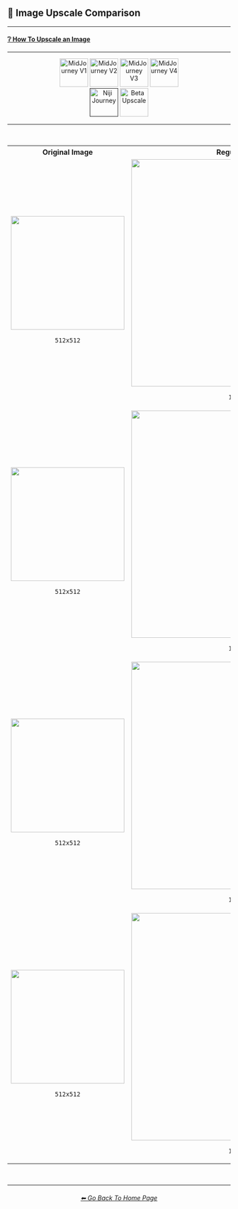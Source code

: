 <h2>🚀 Image Upscale Comparison</h2>

<hr><!--------------->

<h4><a href="F://GitHubRepo/MidJourney-Styles-and-Keywords-Reference/wiki/%E2%9D%94-How-To-Guide#-how-to-upscale-an-image">❔ How To Upscale an Image</a></h4>

<hr><!--------------->

<div align="center">

[<img src="F://GitHubRepo/MidJourney-Styles-and-Keywords-Reference/Images/Repo_Parts/Buttons/Version_Buttons/button_version_V1_inactive.webp?raw=true" alt="MidJourney V1" height="64" />](F://GitHubRepo/MidJourney-Styles-and-Keywords-Reference/Pages/MJ_V1/Comparison_Pages/Image_Resolution_and_Upscaling/Image_Upscale_Comparison.md)
[<img src="F://GitHubRepo/MidJourney-Styles-and-Keywords-Reference/Images/Repo_Parts/Buttons/Version_Buttons/button_version_V2_inactive.webp?raw=true" alt="MidJourney V2" height="64" />](F://GitHubRepo/MidJourney-Styles-and-Keywords-Reference/Pages/MJ_V2/Comparison_Pages/Image_Resolution_and_Upscaling/Image_Upscale_Comparison.md)
[<img src="F://GitHubRepo/MidJourney-Styles-and-Keywords-Reference/Images/Repo_Parts/Buttons/Version_Buttons/button_version_V3_inactive.webp?raw=true" alt="MidJourney V3" height="64" />](F://GitHubRepo/MidJourney-Styles-and-Keywords-Reference/Pages/MJ_V3/Comparison_Pages/Image_Resolution_and_Upscaling/Image_Upscale_Comparison.md)
[<img src="F://GitHubRepo/MidJourney-Styles-and-Keywords-Reference/Images/Repo_Parts/Buttons/Version_Buttons/button_version_V4_inactive.webp?raw=true" alt="MidJourney V4" height="64" />](F://GitHubRepo/MidJourney-Styles-and-Keywords-Reference/Pages/MJ_V4/Comparison_Pages/Image_Resolution_and_Upscaling/Image_Upscale_Comparison.md)
<br>
[<img src="F://GitHubRepo/MidJourney-Styles-and-Keywords-Reference/Images/Repo_Parts/Buttons/Version_Buttons/button_version_niji_active_half.webp?raw=true" alt="Niji Journey" height="64" />]()
[<img src="F://GitHubRepo/MidJourney-Styles-and-Keywords-Reference/Images/Repo_Parts/Buttons/Comparison_Page_Buttons/Groups/button_beta_upscale_inactive_half.webp?raw=true" alt="Beta Upscale" height="64" />](F://GitHubRepo/MidJourney-Styles-and-Keywords-Reference/Pages/Midjourney_Beta_Features/Beta_Upscale_Comparison.md)

</div>

<hr>
<br>

<div align="center">

<table>
    <tr align=center valign=middle>
        <th>Original Image</th>
        <th>Regular Upscale</th>
        <th>Light Upscale</th>
    </tr>
    <tr align=center valign=middle>
        <td>
            <img src="F://GitHubRepo/MidJourney-Styles-and-Keywords-Reference/Images/Niji_Journey/Niji_V4/Comparison_Page_Images/Image_Upscale_Comparison/Anime_1.webp?raw=true" width="256" /><p><code>512x512</code></p>
        </td>
        <td>
            <img src="F://GitHubRepo/MidJourney-Styles-and-Keywords-Reference/Images/Niji_Journey/Niji_V4/Comparison_Page_Images/Image_Upscale_Comparison/Anime_1_upscale.webp?raw=true" width="512" /><p><code>1024x1024</code></p>
        </td>
        <td>
            <img src="F://GitHubRepo/MidJourney-Styles-and-Keywords-Reference/Images/Niji_Journey/Niji_V4/Comparison_Page_Images/Image_Upscale_Comparison/Anime_1_upscale_light.webp?raw=true" width="512" /><p><code>1536x1536</code></p>
        </td>
    </tr>
    <tr align=center valign=middle>
        <td>
            <img src="F://GitHubRepo/MidJourney-Styles-and-Keywords-Reference/Images/Niji_Journey/Niji_V4/Comparison_Page_Images/Image_Upscale_Comparison/Anime_2.webp?raw=true" width="256" /><p><code>512x512</code></p>
        </td>
        <td>
            <img src="F://GitHubRepo/MidJourney-Styles-and-Keywords-Reference/Images/Niji_Journey/Niji_V4/Comparison_Page_Images/Image_Upscale_Comparison/Anime_2_upscale.webp?raw=true" width="512" /><p><code>1024x1024</code></p>
        </td>
        <td>
            <img src="F://GitHubRepo/MidJourney-Styles-and-Keywords-Reference/Images/Niji_Journey/Niji_V4/Comparison_Page_Images/Image_Upscale_Comparison/Anime_2_upscale_light.webp?raw=true" width="512" /><p><code>1536x1536</code></p>
        </td>
    </tr>
    <tr align=center valign=middle>
        <td>
            <img src="F://GitHubRepo/MidJourney-Styles-and-Keywords-Reference/Images/Niji_Journey/Niji_V4/Comparison_Page_Images/Image_Upscale_Comparison/Anime_3.webp?raw=true" width="256" /><p><code>512x512</code></p>
        </td>
        <td>
            <img src="F://GitHubRepo/MidJourney-Styles-and-Keywords-Reference/Images/Niji_Journey/Niji_V4/Comparison_Page_Images/Image_Upscale_Comparison/Anime_3_upscale.webp?raw=true" width="512" /><p><code>1024x1024</code></p>
        </td>
        <td>
            <img src="F://GitHubRepo/MidJourney-Styles-and-Keywords-Reference/Images/Niji_Journey/Niji_V4/Comparison_Page_Images/Image_Upscale_Comparison/Anime_3_upscale_light.webp?raw=true" width="512" /><p><code>1536x1536</code></p>
        </td>
    </tr>
    <tr align=center valign=middle>
        <td>
            <img src="F://GitHubRepo/MidJourney-Styles-and-Keywords-Reference/Images/Niji_Journey/Niji_V4/Comparison_Page_Images/Image_Upscale_Comparison/Anime_4.webp?raw=true" width="256" /><p><code>512x512</code></p>
        </td>
        <td>
            <img src="F://GitHubRepo/MidJourney-Styles-and-Keywords-Reference/Images/Niji_Journey/Niji_V4/Comparison_Page_Images/Image_Upscale_Comparison/Anime_4_upscale.webp?raw=true" width="512" /><p><code>1024x1024</code></p>
        </td>
        <td>
            <img src="F://GitHubRepo/MidJourney-Styles-and-Keywords-Reference/Images/Niji_Journey/Niji_V4/Comparison_Page_Images/Image_Upscale_Comparison/Anime_4_upscale_light.webp?raw=true" width="512" /><p><code>1536x1536</code></p>
        </td>
    </tr>
</table>

</div>

<br>

<hr><!--------------->
<div align="center">
<h6><a href="F://GitHubRepo/MidJourney-Styles-and-Keywords-Reference/README.md">⬅ Go Back To Home Page</a></h6>
</div>